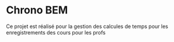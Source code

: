 # Chrono BEM
Ce projet est réalisé pour la gestion des calcules de temps 
pour les enregistrements des cours pour les profs

